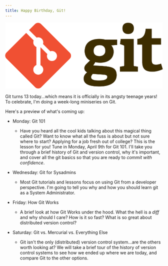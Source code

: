 ```yaml
---
title: Happy Birthday, Git!
---
```


![](/assets/git-logo.png)

Git turns 13 today...which means it is officially in its angsty teenage years!
To celebrate, I'm doing a week-long miniseries on Git.

Here's a preview of what's coming up:

* Monday: Git 101
  * Have you heard all the cool kids talking about this magical thing called
  Git? Want to know what all the fuss is about but not sure where to start?
  Applying for a job fresh out of college? This is the lesson for you! Tune in
  Monday, April 9th for Git 101. I'll take you through a brief history of Git
  and version control, why it's important, and cover all the git basics so that
  you are ready to *commit with confidence*.

* Wednesday: Git for Sysadmins
  * Most Git tutorials and lessons focus on using Git from a developer
  perspective. I'm going to tell you why and how you should learn git as a
  System Administrator.

* Friday: How Git Works
  * A brief look at how Git Works under the hood. What the hell is a *diff* and
  why should I care? How is it so fast? What is so great about distributed
  version control?

* Saturday: Git vs. Mercurial vs. Everything Else
  * Git isn't the only (distributed) version control system...are the others
  worth looking at? We will take a brief tour of the history of version control
  systems to see how we ended up where we are today, and compare Git to the
  other options.
